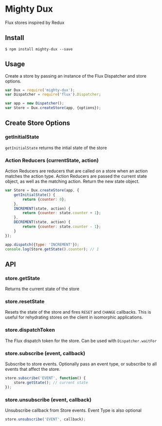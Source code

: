 # Mighty Dux

Flux stores inspired by Redux

## Install
```
$ npm install mighty-dux --save
```

## Usage
Create a store by passing an instance of the Flux Dispatcher and store options.

```js
var Dux = require('mighty-dux');
var Dispatcher = require('flux').Dispatcher;

var app = new Dispatcher();
var Store = Dux.createStore(app, {options});
```

## Create Store Options

### getInitialState
`getInitialState` returns the intial state of the store

### Action Reducers (currentState, action)
Action Reducers are reducers that are called on a store when an action matches the action type. Action Reducers are passed the current state object, as well as the matching action. Return the new state object.

```js
var Store = Dux.createStore(app, {
	getInitialState() {
		return {counter: 0};
	},
	INCREMENT(state, action) {
		return {counter: state.counter + 1};
	},
	DECREMENT(state, action) {
		return {counter: state.counter - 1};
	}
});

app.dispatch({type: 'INCREMENT'});
console.log(Store.getState().counter); // 1
```

## API

### store.getState
Returns the current state of the store

### store.resetState
Resets the state of the store and fires `RESET` and `CHANGE` callbacks. This is useful for rehydrating stores on the client in isomorphic applications.

### store.dispatchToken
The Flux dispatch token for the store. Can be used with `Dispatcher.waitFor`

### store.subscribe (event, callback)
Subscribe to store events. Optionally pass an event type, or subscribe to all events that affect the store.
```js
store.subscribe('EVENT', function() {
	store.getState(); // current state
});
```

### store.unsubscribe (event, callback)
Unsubscribe callback from Store events. Event Type is also optional
```js
store.unsubscribe('EVENT', callback);
```
